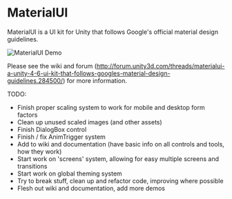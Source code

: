 MaterialUI
==========
MaterialUI is a UI kit for Unity that follows Google's official material design guidelines.

![MaterialUI Demo](http://giant.gfycat.com/CreepyEmotionalElk.gif)

Please see the wiki and forum (http://forum.unity3d.com/threads/materialui-a-unity-4-6-ui-kit-that-follows-googles-material-design-guidelines.284500/) for more information.

TODO:
- Finish proper scaling system to work for mobile and desktop form factors
- Clean up unused scaled images (and other assets)
- Finish DialogBox control
- Finish / fix AnimTrigger system
- Add to wiki and documentation (have basic info on all controls and tools, how they work)
- Start work on 'screens' system, allowing for easy multiple screens and transitions
- Start work on global theming system
- Try to break stuff, clean up and refactor code, improving where possible
- Flesh out wiki and documentation, add more demos
